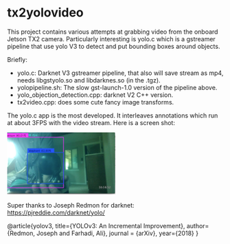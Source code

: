 # tx2yolovideo

This project contains various attempts at grabbing video from the onboard Jetson TX2 camera. Particularly interesting is yolo.c which is a gstreamer pipeline that use yolo V3 to detect and put bounding boxes around objects.

Briefly:

* yolo.c: Darknet V3 gstreamer pipeline, that also will save stream as mp4, needs libgstyolo.so and libdarknes.so (in the .tgz).
* yolopipeline.sh: The slow gst-launch-1.0 version of the pipeline above.
* yolo_objection_detection.cpp: darknet V2 C++ version.
* tx2video.cpp: does some cute fancy image transforms.

The yolo.c app is the most developed. It interleaves annotations which run at about 3FPS with the video stream. Here is a screen shot:

<img height=50% width=50% src="./elephant.png"/>

Super thanks to Joseph Redmon for darknet: https://pjreddie.com/darknet/yolo/

@article{yolov3,
  title={YOLOv3: An Incremental Improvement},
  author={Redmon, Joseph and Farhadi, Ali},
  journal = {arXiv},
  year={2018}
}
